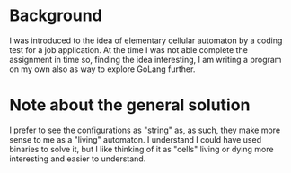 # Background

I was introduced to the idea of elementary cellular automaton 
by a coding test for a job application. 
At the time I was not able complete the assignment in time so, 
finding the idea interesting, I am writing a program on my own also as
way to explore GoLang further.

# Note about the general solution
I prefer to see the configurations as "string" as, as such, they make more sense
to me as a "living" automaton. I understand I could have used binaries to solve it,
but I like thinking of it as "cells" living or dying more interesting and easier
to understand.